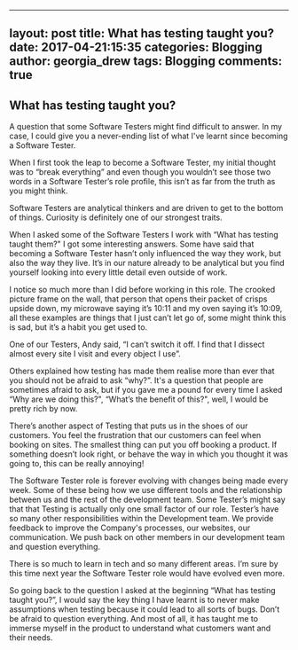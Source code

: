 ---
layout: post
title: What has testing taught you?
date: 2017-04-21:15:35
categories: Blogging
author: georgia_drew
tags: Blogging
comments: true 
  ----

## What has testing taught you?
A question that some Software Testers might find difficult to answer. In my case, I could give you a never-ending list of what I've learnt since becoming a Software Tester.

When I first took the leap to become a Software Tester, my initial thought was to “break everything” and even though you wouldn’t see those two words in a Software Tester’s role profile, this isn’t as far from the truth as you might think.

Software Testers are analytical thinkers and are driven to get to the bottom of things. Curiosity is definitely one of our strongest traits. 

When I asked some of the Software Testers I work with “What has testing taught them?" I got some interesting answers. Some have said that becoming a Software Tester hasn’t only influenced the way they work, but also the way
they live. It’s in our nature already to be analytical but you find yourself looking into every little detail even outside of work.

I notice so much more than I did before working in this role. The crooked picture frame on the wall, that person that opens their packet of crisps upside down, my microwave saying it’s 10:11 and my oven saying it’s 10:09, all
these examples are things that I just can’t let go of, some might think this is sad, but it’s a habit you get used to. 

One of our Testers, Andy said, “I can’t switch it off. I find that I dissect almost every site I visit and every object I use”.

Others explained how testing has made them realise more than ever that you should not be afraid to ask “why?”. It's a question that people are sometimes afraid to ask, but if you gave me a pound for every time I asked “Why are we doing this?", “What’s the benefit of this?", well, I would be pretty rich by now. 

There’s another aspect of Testing that puts us in the shoes of our customers. You feel the frustration that our customers can feel when booking on sites. The smallest thing can put you off booking a product. If something
doesn’t look right, or behave the way in which you thought it was going to, this can be really annoying!

The Software Tester role is forever evolving with changes being made every week. Some of these being how we use different tools and the relationship between us and the rest of the development team. Some Tester’s might say that
that Testing is actually only one small factor of our role. Tester’s have so many other responsibilities within the Development team. We provide feedback to improve the Company's processes, our websites, our communication. We
push back on other members in our development team and question everything. 

There is so much to learn in tech and so many different areas. I’m sure by this time next year the Software Tester role would have evolved even more.

So going back to the question I asked at the beginning “What has testing taught you?”, I would say the key thing I have learnt is to never make assumptions when testing because it could lead to all sorts of bugs. Don’t be afraid to question everything. And most of all, it has taught me to immerse myself in the product to understand what customers want and their needs.